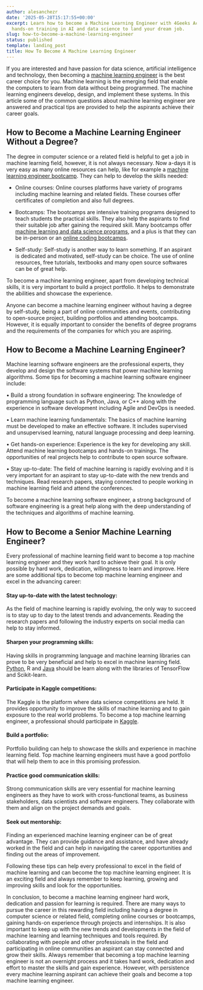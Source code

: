 ```yaml
---
author: alesanchezr
date: '2025-05-28T15:17:55+00:00'
excerpt: Learn how to become a Machine Learning Engineer with 4Geeks Academy. Get
  hands-on training in AI and data science to land your dream job.
slug: how-to-become-a-machine-learning-engineer
status: published
template: landing_post
title: How To Become A Machine Learning Engineer
---
```

If you are interested and have passion for data science, artificial intelligence and technology, then becoming a [machine learning engineer](https://4geeksacademy.com/us/machine-learning-engineer/machine-learning-engineer) is the best career choice for you. Machine learning is the emerging field that enable the computers to learn from data without being programmed. The machine learning engineers develop, design, and implement these systems. In this article some of the common questions about machine learning engineer are answered and practical tips are provided to help the aspirants achieve their career goals. 

## How to Become a Machine Learning Engineer Without a Degree?

The degree in computer science or a related field is helpful to get a job in machine learning field, however, it is not always necessary. Now a-days it is very easy as many online resources can help, like for example a [machine learning engineer bootcamp](https://4geeksacademy.com/us/coding-bootcamps/machine-learning-engineering). They can help to develop the skills needed:

-	Online courses: Online courses platforms have variety of programs including machine learning and related fields. These courses offer certificates of completion and also full degrees.

- Bootcamps: The bootcamps are intensive training programs designed to teach students the practical skills. They also help the aspirants to find their suitable job after gaining the required skill. Many bootcamps offer [machine learning and data science programs](https://4geeksacademy.com/us/coding-bootcamps/datascience-machine-learning), and a plus is that they can be in-person or an [online coding bootcamps](https://4geeksacademy.com/us/coding-campus/online-coding-bootcamp).

-	Self-study: Self-study is another way to learn something. If an aspirant is dedicated and motivated, self-study can be choice. The use of online resources, free tutorials, textbooks and many open source softwares can be of great help.  

To become a machine learning engineer, apart from developing technical skills, it is very important to build a project portfolio. It helps to demonstrate the abilities and showcase the experience.

Anyone can become a machine learning engineer without having a degree by self-study, being a part of online communities and events, contributing to open-source project, building portfolios and attending bootcamps. However, it is equally important to consider the benefits of degree programs and the requirements of the companies for which you are aspiring. 

## How to Become a Machine Learning Engineer?

Machine learning software engineers are the professional experts, they develop and design the software systems that power machine learning algorithms. Some tips for becoming a machine learning software engineer include:

•	Build a strong foundation in software engineering: The knowledge of programming language such as Python, Java, or C++ along with the experience in software development including Agile and DevOps is needed. 

•	Learn machine learning fundamentals: The basics of machine learning must be developed to make an effective software. It includes supervised and unsupervised learning, natural language processing and deep learning. 

•	Get hands-on experience: Experience is the key for developing any skill. Attend machine learning bootcamps and hands-on trainings. The opportunities of real projects help to contribute to open source software. 

•	Stay up-to-date: The field of machine learning is rapidly evolving and it is very important for an aspirant to stay up-to-date with the new trends and techniques. Read research papers, staying connected to people working in machine learning field and attend the conferences. 

To become a machine learning software engineer, a strong background of software engineering is a great help along with the deep understanding of the techniques and algorithms of machine learning. 

## How to Become a Senior Machine Learning Engineer?

Every professional of machine learning field want to become a top machine learning engineer and they work hard to achieve their goal. It is only possible by hard work, dedication, willingness to learn and improve. Here are some additional tips to become top machine learning engineer and excel in the advancing career:

#### Stay up-to-date with the latest technology: 
As the field of machine learning is rapidly evolving, the only way to succeed is to stay up to day to the latest trends and advancements. Reading the research papers and following the industry experts on social media can help to stay informed. 

#### Sharpen your programming skills: 
Having skills in programming language and machine learning libraries can prove to be very beneficial and help to excel in machine learning field. [Python](https://4geeks.com/technology/python), R and [Java](https://4geeks.com/lesson/what-is-java-learn-to-code-in-java) should be learn along with the libraries of TensorFlow and Scikit-learn.

#### Participate in Kaggle competitions: 
The Kaggle is the platform where data science competitions are held. It provides opportunity to improve the skills of machine learning and to gain exposure to the real world problems. To become a top machine learning engineer, a professional should participate in [Kaggle](https://www.kaggle.com/). 

#### Build a portfolio: 
Portfolio building can help to showcase the skills and experience in machine learning field. Top machine learning engineers must have a good portfolio that will help them to ace in this promising profession. 

#### Practice good communication skills: 
Strong communication skills are very essential for machine learning engineers as they have to work with cross-functional teams, as business stakeholders, data scientists and software engineers. They collaborate with them and align on the project demands and goals. 

#### Seek out mentorship: 
Finding an experienced machine learning engineer can be of great advantage. They can provide guidance and assistance, and have already worked in the field and can help in navigating the career opportunities and finding out the areas of improvement. 

Following these tips can help every professional to excel in the field of machine learning and can become the top machine learning engineer. It is an exciting field and always remember to keep learning, growing and improving skills and look for the opportunities. 

In conclusion, to become a machine learning engineer hard work, dedication and passion for learning is required. There are many ways to pursue the career in this rewarding field including having a degree in computer science or related field, completing online courses or bootcamps, gaining hands-on experience through projects and internships. It is also important to keep up with the new trends and developments in the field of machine learning and learning techniques and tools required. By collaborating with people and other professionals in the field and participating in online communities an aspirant can stay connected and grow their skills. Always remember that becoming a top machine learning engineer is not an overnight process and it takes hard work, dedication and effort to master the skills and gain experience. However, with persistence every machine learning aspirant can achieve their goals and become a top machine learning engineer. 

<call-to-action button_text="Enroll now" button_link="https://4geeksacademy.com/us/coding-bootcamps/machine-learning-engineering" background="rgba(0, 151, 205, 0.15)" title="Become a machine learning engineer" text="Join  a machine learning engineer bootcamp and become one of the highest paid professionals"></call-to-action>